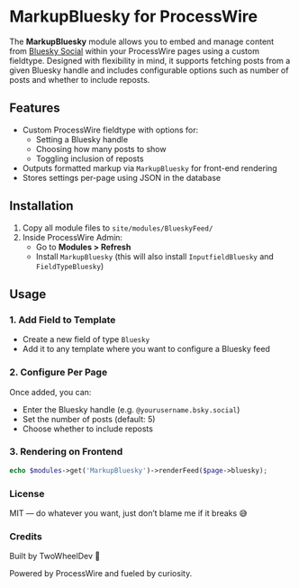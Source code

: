 # MarkupBluesky for ProcessWire

The **MarkupBluesky** module allows you to embed and manage content from [Bluesky Social](https://bsky.app) within your ProcessWire pages using a custom fieldtype. Designed with flexibility in mind, it supports fetching posts from a given Bluesky handle and includes configurable options such as number of posts and whether to include reposts.

## Features

- Custom ProcessWire fieldtype with options for:
  - Setting a Bluesky handle
  - Choosing how many posts to show
  - Toggling inclusion of reposts
- Outputs formatted markup via `MarkupBluesky` for front-end rendering
- Stores settings per-page using JSON in the database

## Installation

1. Copy all module files to `site/modules/BlueskyFeed/`
2. Inside ProcessWire Admin:
   - Go to **Modules > Refresh**
   - Install `MarkupBluesky` (this will also install `InputfieldBluesky` and `FieldTypeBluesky`)

## Usage

### 1. Add Field to Template
- Create a new field of type `Bluesky`
- Add it to any template where you want to configure a Bluesky feed

### 2. Configure Per Page
Once added, you can:
- Enter the Bluesky handle (e.g. `@yourusername.bsky.social`)
- Set the number of posts (default: 5)
- Choose whether to include reposts

### 3. Rendering on Frontend
 
```php
echo $modules->get('MarkupBluesky')->renderFeed($page->bluesky);
```

### License

MIT — do whatever you want, just don’t blame me if it breaks 😅

### Credits

Built by TwoWheelDev 💙

Powered by ProcessWire and fueled by curiosity.